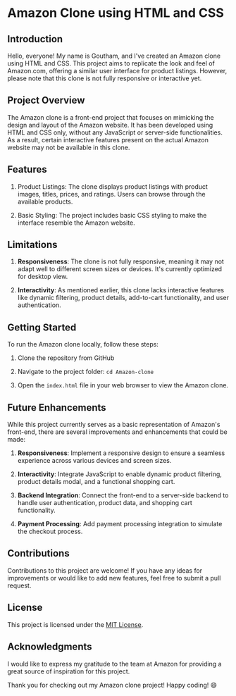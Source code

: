 # Amazon Clone using HTML and CSS



## Introduction

Hello, everyone! My name is Goutham, and I've created an Amazon clone using HTML and CSS. This project aims to replicate the look and feel of Amazon.com, offering a similar user interface for product listings. However, please note that this clone is not fully responsive or interactive yet.

## Project Overview

The Amazon clone is a front-end project that focuses on mimicking the design and layout of the Amazon website. It has been developed using HTML and CSS only, without any JavaScript or server-side functionalities. As a result, certain interactive features present on the actual Amazon website may not be available in this clone.

## Features

1. Product Listings: The clone displays product listings with product images, titles, prices, and ratings. Users can browse through the available products.

2. Basic Styling: The project includes basic CSS styling to make the interface resemble the Amazon website.

## Limitations

1. **Responsiveness**: The clone is not fully responsive, meaning it may not adapt well to different screen sizes or devices. It's currently optimized for desktop view.

2. **Interactivity**: As mentioned earlier, this clone lacks interactive features like dynamic filtering, product details, add-to-cart functionality, and user authentication.

## Getting Started

To run the Amazon clone locally, follow these steps:

1. Clone the repository from GitHub

2. Navigate to the project folder: `cd Amazon-clone`

3. Open the `index.html` file in your web browser to view the Amazon clone.

## Future Enhancements

While this project currently serves as a basic representation of Amazon's front-end, there are several improvements and enhancements that could be made:

1. **Responsiveness**: Implement a responsive design to ensure a seamless experience across various devices and screen sizes.

2. **Interactivity**: Integrate JavaScript to enable dynamic product filtering, product details modal, and a functional shopping cart.

3. **Backend Integration**: Connect the front-end to a server-side backend to handle user authentication, product data, and shopping cart functionality.

4. **Payment Processing**: Add payment processing integration to simulate the checkout process.

## Contributions

Contributions to this project are welcome! If you have any ideas for improvements or would like to add new features, feel free to submit a pull request.

## License

This project is licensed under the [MIT License](LICENSE.md).

## Acknowledgments

I would like to express my gratitude to the team at Amazon for providing a great source of inspiration for this project.

Thank you for checking out my Amazon clone project! Happy coding! 😄
